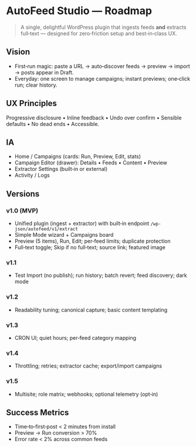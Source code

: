 # AutoFeed Studio — Roadmap

> A single, delightful WordPress plugin that ingests feeds **and** extracts full‑text — designed for zero‑friction setup and best‑in‑class UX.

## Vision
- First‑run magic: paste a URL → auto‑discover feeds → preview → import → posts appear in Draft.
- Everyday: one screen to manage campaigns; instant previews; one‑click run; clear history.

## UX Principles
Progressive disclosure • Inline feedback • Undo over confirm • Sensible defaults • No dead ends • Accessible.

## IA
- Home / Campaigns (cards: Run, Preview, Edit, stats)
- Campaign Editor (drawer): Details • Feeds • Content • Preview
- Extractor Settings (built‑in or external)
- Activity / Logs

## Versions
### v1.0 (MVP)
- Unified plugin (ingest + extractor) with built‑in endpoint `/wp-json/autofeed/v1/extract`
- Simple Mode wizard + Campaigns board
- Preview (5 items), Run, Edit; per‑feed limits; duplicate protection
- Full‑text toggle; Skip if no full‑text; source link; featured image

### v1.1
- Test Import (no publish); run history; batch revert; feed discovery; dark mode

### v1.2
- Readability tuning; canonical capture; basic content templating

### v1.3
- CRON UI; quiet hours; per‑feed category mapping

### v1.4
- Throttling; retries; extractor cache; export/import campaigns

### v1.5
- Multisite; role matrix; webhooks; optional telemetry (opt‑in)

## Success Metrics
- Time‑to‑first‑post < 2 minutes from install
- Preview → Run conversion > 70%
- Error rate < 2% across common feeds
